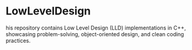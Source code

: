 # LowLevelDesign
his repository contains Low Level Design (LLD) implementations in C++, showcasing problem-solving, object-oriented design, and clean coding practices.
